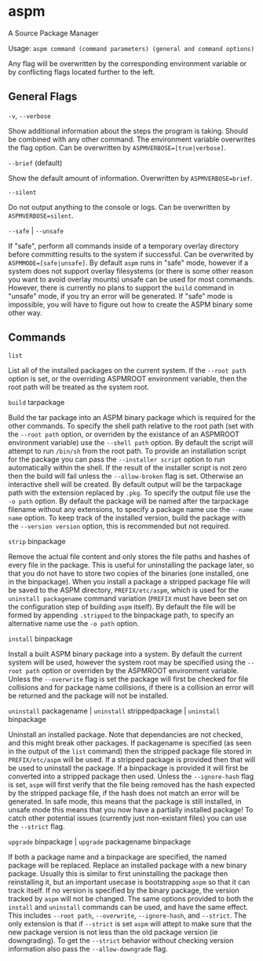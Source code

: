 # aspm
A Source Package Manager

Usage: `aspm command (command parameters) (general and command options)`

Any flag will be overwritten by the corresponding environment variable or by conflicting flags located further to the left.

## General Flags

`-v`, `--verbose`

Show additional information about the steps the program is taking. Should be combined with any other command. The environment variable overwrites the flag option. Can be overwritten by `ASPMVERBOSE=[true|verbose]`.

`--brief` (default)

Show the default amount of information. Overwritten by `ASPMVERBOSE=brief`.

`--silent`

Do not output anything to the console or logs. Can be overwritten by `ASPMVERBOSE=silent`.

`--safe` | `--unsafe`

If "safe", perform all commands inside of a temporary overlay directory before committing results to the system if successful. Can be overwrited by `ASPMMODE=[safe|unsafe]`. By default `aspm` runs in "safe" mode, however if a system does not support overlay filesystems (or there is some other reason you want to avoid overlay mounts) unsafe can be used for most commands. However, there is currently no plans to support the `build` command in "unsafe" mode, if you try an error will be generated. If "safe" mode is impossible, you will have to figure out how to create the ASPM binary some other way.

## Commands

`list`

List all of the installed packages on the current system. If the `--root path` option is set, or the overriding ASPMROOT environment variable, then the root path will be treated as the system root.

`build` tarpackage

Build the tar package into an ASPM binary package which is required for the other commands. To specify the shell path relative to the root path (set with the `--root path` option, or overriden by the existance of an ASPMROOT environment variable) use the `--shell path` option. By default the script will attempt to run `/bin/sh` from the root path. To provide an installation script for the package you can pass the `--installer script` option to run automatically within the shell. If the result of the installer script is not zero then the build will fail unless the `--allow-broken` flag is set. Otherwise an interactive shell will be created. By default output will be the tarpackage path with the extension replaced by `.pkg`. To specify the output file use the `-o path` option. By default the package will be named after the tarpackage filename without any extensions, to specify a package name use the `--name name` option. To keep track of the installed version, build the package with the `--version version` option, this is recommended but not required.

`strip` binpackage

Remove the actual file content and only stores the file paths and hashes of every file in the package. This is useful for uninstalling the package later, so that you do not have to store two copies of the binaries (one installed, one in the binpackage). When you install a package a stripped package file will be saved to the ASPM directory, `PREFIX/etc/aspm`, which is used for the `uninstall packagename` command variation (`PREFIX` must have been set on the configuration step of building `aspm` itself). By default the file will be formed by appending `.stripped` to the binpackage path, to specify an alternative name use the `-o path` option.

`install` binpackage

Install a built ASPM binary package into a system. By default the current system will be used, however the system root may be specified using the `--root path` option or overriden by the ASPMROOT environment variable. Unless the `--overwrite` flag is set the package will first be checked for file collisions and for package name collisions, if there is a collision an error will be returned and the package will not be installed.

`uninstall` packagename | `uninstall` strippedpackage | `uninstall` binpackage

Uninstall an installed package. Note that dependancies are not checked, and this might break other packages. If packagename is specified (as seen in the output of the `list` command) then the stripped package file stored in `PREFIX/etc/aspm` will be used. If a stripped package is provided then that will be used to uninstall the package. If a binpackage is provided it will first be converted into a stripped package then used. Unless the `--ignore-hash` flag is set, `aspm` will first verify that the file being removed has the hash expected by the stripped package file, if the hash does not match an error will be generated. In safe mode, this means that the package is still installed, in unsafe mode this means that you now have a partially installed package! To catch other potential issues (currently just non-existant files) you can use the `--strict` flag.

`upgrade` binpackage | `upgrade` packagename binpackage

If both a package name and a binpackage are specified, the named package will be replaced. Replace an installed package with a new binary package. Usually this is similar to first uninstalling the package then reinstalling it, but an important usecase is bootstrapping `aspm` so that it can track itself. If no version is specified by the binary package, the version tracked by `aspm` will not be changed. The same options provided to both the `install` and `uninstall` commands can be used, and have the same effect. This includes `--root path`, `--overwrite`, `--ignore-hash`, and `--strict`. The only extension is that if `--strict` is set `aspm` will attept to make sure that the new package version is not less than the old package version (ie downgrading). To get the `--strict` behavior without checking version information also pass the `--allow-downgrade` flag.